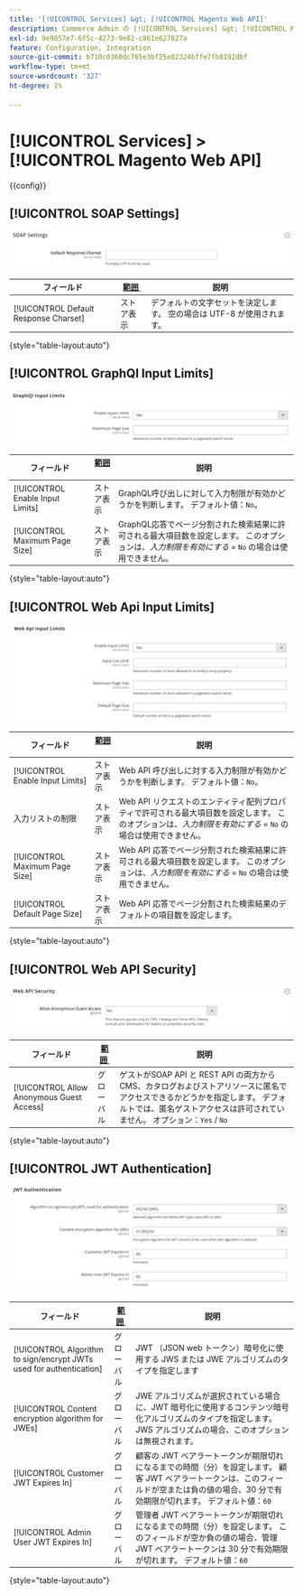 ```yaml
---
title: '[!UICONTROL Services] &gt; [!UICONTROL Magento Web API]'
description: Commerce Admin の [!UICONTROL Services] &gt; [!UICONTROL Magento Web API] ページで設定を確認します。
exl-id: 9e9857e7-6f5c-4273-9e82-c861e627827a
feature: Configuration, Integration
source-git-commit: b710c0368dc765e3bf25e82324bffe7fb8192dbf
workflow-type: tm+mt
source-wordcount: '327'
ht-degree: 1%

---
```


# [!UICONTROL Services] > [!UICONTROL Magento Web API]

{{config}}

<!-- [X-ref](../systems/integrations.md) -->

## [!UICONTROL SOAP Settings]

![SOAP設定 &#x200B;](./assets/web-api-soap-settings.png)<!-- zoom -->

| フィールド | [&#x200B; 範囲 &#x200B;](../../getting-started/websites-stores-views.md#scope-settings) | 説明 |
|--- |--- |--- |
| [!UICONTROL Default Response Charset] | ストア表示 | デフォルトの文字セットを決定します。 空の場合は UTF-8 が使用されます。 |

{style="table-layout:auto"}

## [!UICONTROL GraphQl Input Limits]

![GraphQl 入力制限 &#x200B;](./assets/web-api-graphql-input-limits.png)<!-- zoom -->

| フィールド | [&#x200B; 範囲 &#x200B;](../../getting-started/websites-stores-views.md#scope-settings) | 説明 |
|--- |--- |--- |
| [!UICONTROL Enable Input Limits] | ストア表示 | GraphQL呼び出しに対して入力制限が有効かどうかを判断します。 デフォルト値：`No`。 |
| [!UICONTROL Maximum Page Size] | ストア表示 | GraphQL応答でページ分割された検索結果に許可される最大項目数を設定します。 このオプションは、_入力制限を有効にする_ = `No` の場合は使用できません。 |

{style="table-layout:auto"}

## [!UICONTROL Web Api Input Limits]

![Web Api 入力制限 &#x200B;](./assets/web-api-input-limits.png)<!-- zoom -->

| フィールド | [&#x200B; 範囲 &#x200B;](../../getting-started/websites-stores-views.md#scope-settings) | 説明 |
|--- |--- |--- |
| [!UICONTROL Enable Input Limits] | ストア表示 | Web API 呼び出しに対する入力制限が有効かどうかを判断します。 デフォルト値：`No`。 |
| 入力リストの制限 | ストア表示 | Web API リクエストのエンティティ配列プロパティで許可される最大項目数を設定します。 このオプションは、_入力制限を有効にする_ = `No` の場合は使用できません。 |
| [!UICONTROL Maximum Page Size] | ストア表示 | Web API 応答でページ分割された検索結果に許可される最大項目数を設定します。 このオプションは、_入力制限を有効にする_ = `No` の場合は使用できません。 |
| [!UICONTROL Default Page Size] | ストア表示 | Web API 応答でページ分割された検索結果のデフォルトの項目数を設定します。 |

{style="table-layout:auto"}

## [!UICONTROL Web API Security]

![Web API セキュリティ &#x200B;](./assets/web-api-security.png)<!-- zoom -->

| フィールド | [&#x200B; 範囲 &#x200B;](../../getting-started/websites-stores-views.md#scope-settings) | 説明 |
|--- |--- |--- |
| [!UICONTROL Allow Anonymous Guest Access] | グローバル | ゲストがSOAP API と REST API の両方から CMS、カタログおよびストアリソースに匿名でアクセスできるかどうかを指定します。 デフォルトでは、匿名ゲストアクセスは許可されていません。 オプション：`Yes` / `No` |

{style="table-layout:auto"}

## [!UICONTROL JWT Authentication]

![JWT 認証 &#x200B;](./assets/web-api-jwt-authentication.png)<!-- zoom -->

| フィールド | [&#x200B; 範囲 &#x200B;](../../getting-started/websites-stores-views.md#scope-settings) | 説明 |
|--- |--- |--- |
| [!UICONTROL Algorithm to sign/encrypt JWTs used for authentication] | グローバル | JWT （JSON web トークン）暗号化に使用する JWS または JWE アルゴリズムのタイプを指定します |
| [!UICONTROL Content encryption algorithm for JWEs] | グローバル | JWE アルゴリズムが選択されている場合に、JWT 暗号化に使用するコンテンツ暗号化アルゴリズムのタイプを指定します。 JWS アルゴリズムの場合、このオプションは無視されます。 |
| [!UICONTROL Customer JWT Expires In] | グローバル | 顧客の JWT ベアラートークンが期限切れになるまでの時間（分）を設定します。 顧客 JWT ベアラートークンは、このフィールドが空または負の値の場合、30 分で有効期限が切れます。 デフォルト値：`60` |
| [!UICONTROL Admin User JWT Expires In] | グローバル | 管理者 JWT ベアラートークンが期限切れになるまでの時間（分）を設定します。 このフィールドが空か負の値の場合、管理 JWT ベアラートークンは 30 分で有効期限が切れます。 デフォルト値：`60` |

{style="table-layout:auto"}

